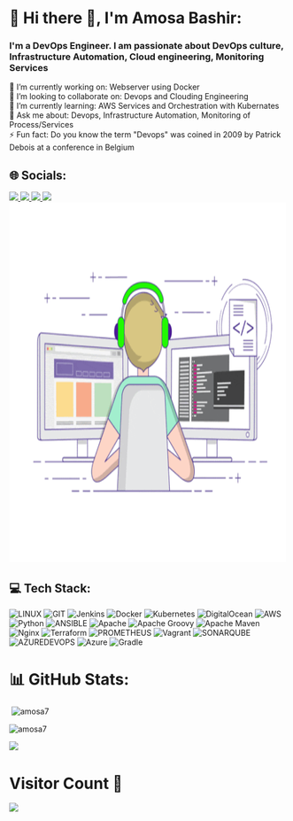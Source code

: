 # 💫 Hi there 👋, I'm Amosa Bashir:
### I'm a DevOps Engineer. I am passionate about DevOps culture, Infrastructure Automation, Cloud engineering, Monitoring Services 
🔭 I’m currently working on: Webserver using Docker<br>👯 I’m looking to collaborate on: Devops and Clouding Engineering<br>🌱 I’m currently learning: AWS Services and Orchestration with Kubernates<br>💬 Ask me about: Devops, Infrastructure Automation, Monitoring of Process/Services <br>⚡ Fun fact: Do you know the term "Devops" was coined in 2009 by Patrick Debois at a conference in Belgium
## 🌐 Socials:
<a href="https://www.linkedin.com/in/amosa-bashir">
  <img src="https://img.shields.io/badge/LinkedIn-%230077B5.svg?logo=LinkedIn&logoColor=white" width="85">
</a>
<a href="mailto:your-Amosabashir7@gmail.com">
  <img src="https://img.shields.io/badge/Email-%23D14836.svg?logo=Gmail&logoColor=white" width="70">
</a>
<a href="https://twitter.com/@amosa_bashir">
  <img src="https://img.shields.io/badge/Twitter-%231DA1F2.svg?logo=Twitter&logoColor=white" width="80">
</a>
<a href="https://instagram.com/amosabashir">
  <img src="https://img.shields.io/badge/Instagram-%23E4405F.svg?logo=Instagram&logoColor=white" width="100">
</a>
<img src="https://raw.githubusercontent.com/mikonoid/mikonoid/main/images/gifs/coder3.gif" alt="Coding" width="500" height= "650" >

## 💻 Tech Stack:

![LINUX](https://img.shields.io/badge/Linux-FCC624?style=for-the-badge&logo=linux&logoColor=black) 
![GIT](https://img.shields.io/badge/Git-fc6d26?style=for-the-badge&logo=git&logoColor=white) 
![Jenkins](https://img.shields.io/badge/jenkins-%232C5263.svg?style=for-the-badge&logo=jenkins&logoColor=white)
![Docker](https://img.shields.io/badge/docker-%230db7ed.svg?style=for-the-badge&logo=docker&logoColor=white) ![Kubernetes](https://img.shields.io/badge/kubernetes-%23326ce5.svg?style=for-the-badge&logo=kubernetes&logoColor=white)
![DigitalOcean](https://img.shields.io/badge/DigitalOcean-%230167ff.svg?style=for-the-badge&logo=digitalOcean&logoColor=white) ![AWS](https://img.shields.io/badge/AWS-%23FF9900.svg?style=for-the-badge&logo=amazon-aws&logoColor=white)
![Python](https://img.shields.io/badge/python-3670A0?style=for-the-badge&logo=python&logoColor=ffdd54)
![ANSIBLE](https://img.shields.io/badge/ansible-%231A1918.svg?style=for-the-badge&logo=ansible&logoColor=white)
![Apache](https://img.shields.io/badge/apache-%23D42029.svg?style=for-the-badge&logo=apache&logoColor=white)
![Apache Groovy](https://img.shields.io/badge/Apache%20Groovy-4298B8.svg?style=for-the-badge&logo=Apache+Groovy&logoColor=white)  ![Apache Maven](https://img.shields.io/badge/Apache%20Maven-C71A36?style=for-the-badge&logo=Apache%20Maven&logoColor=white)  ![Nginx](https://img.shields.io/badge/nginx-%23009639.svg?style=for-the-badge&logo=nginx&logoColor=white)  ![Terraform](https://img.shields.io/badge/terraform-%235835CC.svg?style=for-the-badge&logo=terraform&logoColor=white) ![PROMETHEUS](https://img.shields.io/badge/prometheus-E6522C.svg?style=for-the-badge&logo=prometheus&logoColor=white&color=%23E6522C) ![Vagrant](https://img.shields.io/badge/vagrant-%231563FF.svg?style=for-the-badge&logo=vagrant&logoColor=white) ![SONARQUBE](https://img.shields.io/badge/sonarqube-4E9BCD.svg?style=for-the-badge&logo=sonarqube&logoColor=white&color=%234E9BCD) ![AZUREDEVOPS](https://img.shields.io/badge/azuredevops-0078D7.svg?style=for-the-badge&logo=azuredevops&logoColor=white&color=%230078D7) ![Azure](https://img.shields.io/badge/azure-%230072C6.svg?style=for-the-badge&logo=microsoftazure&logoColor=white) ![Gradle](https://img.shields.io/badge/Gradle-02303A.svg?style=for-the-badge&logo=Gradle&logoColor=white)
# 📊 GitHub Stats:
<p>&nbsp;<img align="center" src="https://github-readme-stats.vercel.app/api?username=amosa7&show_icons=true&locale=en&theme=dark" alt="amosa7" /></p>

<p><img align="center" src="https://github-readme-streak-stats.herokuapp.com/?user=amosa7&theme=dark&hide_border=false&include_all_commits=false&count_private=false" alt="amosa7" /></p>

![](https://github-readme-stats.vercel.app/api/top-langs/?username=Amosa7&theme=dark&hide_border=false&include_all_commits=false&count_private=false&layout=compact)


# Visitor Count 🤝 
[![](https://visitcount.itsvg.in/api?id=Amosa7&icon=0&color=0)](https://visitcount.itsvg.in)









<!-- Proudly created with GPRM ( https://gprm.itsvg.in ) -->

